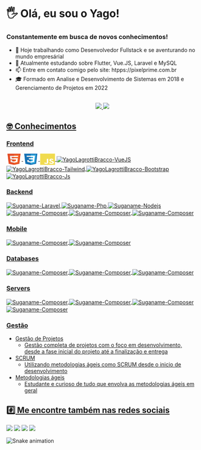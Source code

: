 # 🖐️ Olá, eu sou o Yago! <br>
### Constantemente em busca de novos conhecimentos!


- 🔭 Hoje trabalhando como Desenvolvedor Fullstack e se aventurando no mundo empresárial
- 🌱 Atualmente estudando sobre Flutter, Vue.JS, Laravel e MySQL
- 📫 Entre em contato comigo pelo site: htpps://pixelprime.com.br
- 🎓 Formado em Analise e Desenvolvimento de Sistemas em 2018 e Gerenciamento de Projetos em 2022

<br>

<div align="center">
  <a href="https://github.com/YagoLagrottiBracco">
  <img height="180em" src="https://github-readme-stats.vercel.app/api?username=YagoLagrottiBracco&show_icons=true&theme=tokyonight&include_all_commits=true&count_private=true&border_color=235e71&icon_color=4c71f2&text_color=82c3d9&title_color=add8e6&border_radius=20&text_bold=true&ring_color=f7fbfd"/>
  <img height="180em" src="https://github-readme-stats.vercel.app/api/top-langs/?username=YagoLagrottiBracco&layout=compact&langs_count=6&theme=tokyonight&border_color=235e71&icon_color=4c71f2&text_color=82c3d9&title_color=add8e6&border_radius=20&text_bold=true"/>
</div>

## 🤓 Conhecimentos
### Frontend
<div>
    <img align="center" alt="YagoLagrottiBracco-HTML" title="HTML 5" height="30" width="40" src="https://raw.githubusercontent.com/devicons/devicon/master/icons/html5/html5-original.svg">
    <img align="center" alt="YagoLagrottiBracco-CSS" title="CSS 3" height="30" width="40" src="https://raw.githubusercontent.com/devicons/devicon/master/icons/css3/css3-original.svg">
    <img align="center" alt="YagoLagrottiBracco-Js" title="Javascript" height="30" width="40" src="https://raw.githubusercontent.com/devicons/devicon/master/icons/javascript/javascript-plain.svg">
    <img align="center" alt="YagoLagrottiBracco-VueJS" title="VueJS" height="30" width="40" src="https://cdn.jsdelivr.net/gh/devicons/devicon/icons/vuejs/vuejs-original.svg">
    <img align="center" alt="YagoLagrottiBracco-Tailwind" title="Tailwind" height="30" width="40" src="https://cdn.jsdelivr.net/gh/devicons/devicon/icons/tailwindcss/tailwindcss-plain.svg">
    <img align="center" alt="YagoLagrottiBracco-Bootstrap" title="Bootstrap" height="30" width="40" src="https://cdn.jsdelivr.net/gh/devicons/devicon/icons/bootstrap/bootstrap-original.svg">
    <img align="center" alt="YagoLagrottiBracco-Js" title="Javascript" height="30" width="40" src="https://cdn.jsdelivr.net/gh/devicons/devicon/icons/jquery/jquery-original.svg">
</div>


### Backend
<div>
  <img align="center" alt="Suganame-Laravel" title="Laravel" height="30" width="40" src="https://cdn.jsdelivr.net/gh/devicons/devicon/icons/laravel/laravel-plain.svg">
  <img align="center" alt="Suganame-Php" title="PHP" height="30" width="40" src="https://cdn.jsdelivr.net/gh/devicons/devicon/icons/php/php-plain.svg">
  <img align="center" alt="Suganame-Nodejs" title="NodeJS" height="30" width="40" src="https://cdn.jsdelivr.net/gh/devicons/devicon/icons/nodejs/nodejs-original.svg">
  <img align="center" alt="Suganame-Composer" title="Composer" height="30" width="40" src="https://cdn.jsdelivr.net/gh/devicons/devicon/icons/typescript/typescript-original.svg">
  <img align="center" alt="Suganame-Composer" title="Composer" height="30" width="40" src="https://cdn.jsdelivr.net/gh/devicons/devicon/icons/codeigniter/codeigniter-plain.svg">
  <img align="center" alt="Suganame-Composer" title="Composer" height="30" width="40" src="https://cdn.jsdelivr.net/gh/devicons/devicon/icons/dart/dart-original.svg">

### Mobile
<div>
  <img align="center" alt="Suganame-Composer" title="Composer" height="30" width="40" src="https://cdn.jsdelivr.net/gh/devicons/devicon/icons/flutter/flutter-original.svg">
  <img align="center" alt="Suganame-Composer" title="Composer" height="30" width="40" src="https://cdn.jsdelivr.net/gh/devicons/devicon/icons/react/react-original.svg">
</div>

### Databases
<div>
  <img align="center" alt="Suganame-Composer" title="Composer" height="30" width="40" src="https://cdn.jsdelivr.net/gh/devicons/devicon/icons/mysql/mysql-original.svg">
  <img align="center" alt="Suganame-Composer" title="Composer" height="30" width="40" src="https://cdn.jsdelivr.net/gh/devicons/devicon/icons/postgresql/postgresql-original.svg">
  <img align="center" alt="Suganame-Composer" title="Composer" height="30" width="40" src="https://cdn.jsdelivr.net/gh/devicons/devicon/icons/oracle/oracle-original.svg">
</div>

### Servers
<div>
  <img align="center" alt="Suganame-Composer" title="Composer" height="30" width="40" src="https://cdn.jsdelivr.net/gh/devicons/devicon/icons/docker/docker-original.svg">
  <img align="center" alt="Suganame-Composer" title="Composer" height="30" width="40" src="https://cdn.jsdelivr.net/gh/devicons/devicon/icons/amazonwebservices/amazonwebservices-original.svg">
  <img align="center" alt="Suganame-Composer" title="Composer" height="30" width="40" src="https://cdn.jsdelivr.net/gh/devicons/devicon/icons/digitalocean/digitalocean-original.svg">
  <img align="center" alt="Suganame-Composer" title="Composer" height="30" width="40" src="https://cdn.jsdelivr.net/gh/devicons/devicon/icons/linux/linux-original.svg">
</div>

### Gestão
- Gestão de Projetos
  - Gestão completa de projetos com o foco em desenvolvimento, desde a fase inicial do projeto até a finalização e entrega
- SCRUM
  - Utilizando metodologias ágeis como SCRUM desde o inicio de desenvolvimento
- Metodologias ágeis
  - Estudante e curioso de tudo que envolva as metodologias ágeis em geral

## #️⃣ Me encontre também nas redes sociais
<div> 
  <a href="https://www.facebook.com/yago.lagrotti" target="_blank"><img src="https://img.shields.io/badge/Facebook-3982E4?style=for-the-badge&logo=facebook&logoColor=white" target="_blank"></a>
  <a href = "mailto:yago.lagrotti@gmail.com"><img src="https://img.shields.io/badge/-Gmail-EA4335?style=for-the-badge&logo=gmail&logoColor=white" target="_blank"></a>
  <a href="https://www.linkedin.com/in/yago-lagrotti-bracco" target="_blank"><img src="https://img.shields.io/badge/-LinkedIn-%230077B5?style=for-the-badge&logo=linkedin&logoColor=white" target="_blank"></a>
  <a href="https://twitter.com/YagoLagrotti" target="_blank"><img src="https://img.shields.io/badge/-Twitter-ffffff?style=for-the-badge&logo=twitter&logoColor=blue" target="_blank"></a> 
 
  ![Snake animation](https://github.com/yagolagrottibracco/yagolagrottibracco/blob/output/github-contribution-grid-snake.svg)
 
</div>
